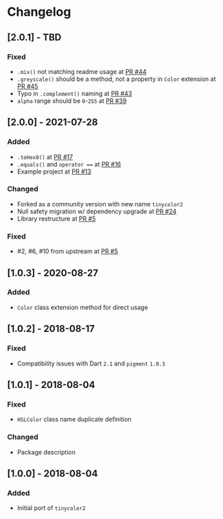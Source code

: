 # Changelog

## [2.0.1] - TBD

### Fixed
* `.mix()` not matching readme usage at [PR #44](https://github.com/TinyCommunity/tinycolor2/pull/44)
* `.greyscale()` should be a method, not a property in `Color` extension at [PR #45](https://github.com/TinyCommunity/tinycolor2/pull/45)
* Typo in `.complement()` naming at [PR #43](https://github.com/TinyCommunity/tinycolor2/pull/43)
* `alpha` range should be `0`-`255` at [PR #39](https://github.com/TinyCommunity/tinycolor2/pull/39)

## [2.0.0] - 2021-07-28

### Added
* `.toHex8()` at [PR #17](https://github.com/TinyCommunity/tinycolor2/pull/17)
* `.equals()` and `operator ==` at [PR #16](https://github.com/TinyCommunity/tinycolor2/pull/16)
* Example project at [PR #13](https://github.com/TinyCommunity/tinycolor2/pull/13)

### Changed
* Forked as a community version with new name `tinycolor2`
* Null safety migration w/ dependency upgrade at [PR #24](https://github.com/TinyCommunity/tinycolor2/pull/24)
* Library restructure at [PR #5](https://github.com/TinyCommunity/tinycolor2/pull/5)

### Fixed
* #2, #6, #10 from upstream at [PR #5](https://github.com/TinyCommunity/tinycolor2/pull/5)

## [1.0.3] - 2020-08-27

### Added
* `Color` class extension method for direct usage

## [1.0.2] - 2018-08-17

### Fixed
* Compatibility issues with Dart `2.1` and `pigment` `1.0.3`

## [1.0.1] - 2018-08-04

### Fixed
* `HSLColor` class name duplicate definition

### Changed
* Package description

## [1.0.0] - 2018-08-04

### Added
* Initial port of `tinycolor2`
